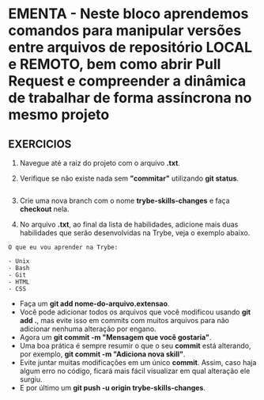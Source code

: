 # EMENTA - Neste bloco aprendemos comandos para manipular versões entre arquivos de repositório LOCAL e REMOTO, bem como abrir Pull Request e compreender a dinâmica de trabalhar de forma assíncrona no mesmo projeto

## EXERCICIOS

1. Navegue até a raiz do projeto com o arquivo **.txt**.

2. Verifique se não existe nada sem **"commitar"** utilizando **git status**.
```Caso exista algo, verifique se é necessário e faça o commit, ou remova-o.
```

3. Crie uma nova branch com o nome **trybe-skills-changes** e faça **checkout** nela.
 
4. No arquivo **.txt**, ao final da lista de habilidades, adicione mais duas habilidades que serão desenvolvidas na Trybe, veja o exemplo abaixo.
```
O que eu vou aprender na Trybe:

- Unix
- Bash
- Git
- HTML
- CSS
```
- Faça um **git add nome-do-arquivo.extensao**.
- Você pode adicionar todos os arquivos que você modificou usando **git add .**, mas evite isso em commits com muitos arquivos para não adicionar nenhuma alteração por engano.
- Agora um **git commit -m "Mensagem que você gostaria"**.
- Uma boa prática é sempre resumir o que o seu **commit** está alterando, por exemplo, **git commit -m "Adiciona nova skill"**.
- Evite juntar muitas modificações em um único **commit**. Assim, caso haja algum erro no código, ficará mais fácil visualizar em qual alteração ele surgiu.
- E por último um **git push -u origin trybe-skills-changes**.
